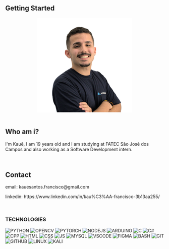 ## Getting Started

<div align="center">
    <img src="./images/perfil.png" width="300" height='300'>
</div>

<br>

## Who am i?
<p>I'm Kauê, I am 19 years old and I am studying at FATEC São José dos Campos and also working as a Software Development intern.</p>

<br>

## Contact
<p>email: kauesantos.francisco@gmail.com</p>
<p>linkedin: https://www.linkedin.com/in/kau%C3%AA-francisco-3b13aa255/ </p>

<br>

### TECHNOLOGIES

![PYTHON](https://skillicons.dev/icons?i=python)
![OPENCV](https://skillicons.dev/icons?i=opencv)
![PYTORCH](https://skillicons.dev/icons?i=pytorch)
![NODEJS](https://skillicons.dev/icons?i=nodejs)
![ARDUINO](https://skillicons.dev/icons?i=arduino)
![C](https://skillicons.dev/icons?i=c)
![C#](https://skillicons.dev/icons?i=cs)
![CPP](https://skillicons.dev/icons?i=cpp)
![HTML](https://skillicons.dev/icons?i=html)
![CSS](https://skillicons.dev/icons?i=css)
![JS](https://skillicons.dev/icons?i=js)
![MYSQL](https://skillicons.dev/icons?i=mysql)
![VSCODE](https://skillicons.dev/icons?i=vscode)
![FIGMA](https://skillicons.dev/icons?i=figma)
![BASH](https://skillicons.dev/icons?i=bash)
![GIT](https://skillicons.dev/icons?i=git)
![GITHUB](https://skillicons.dev/icons?i=github)
![LINUX](https://skillicons.dev/icons?i=linux)
![KALI](https://skillicons.dev/icons?i=kali)
